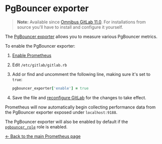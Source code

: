 # PgBouncer exporter

>**Note:**
Available since [Omnibus GitLab 11.0][2493]. For installations from source
you'll have to install and configure it yourself.

The [PgBouncer exporter] allows you to measure various PgBouncer metrics.

To enable the PgBouncer exporter:

1. [Enable Prometheus](index.md#configuring-prometheus)
1. Edit `/etc/gitlab/gitlab.rb`
1. Add or find and uncomment the following line, making sure it's set to `true`:

   ```ruby
   pgbouncer_exporter['enable'] = true
   ```

1. Save the file and [reconfigure GitLab][reconfigure] for the changes to
   take effect.

Prometheus will now automatically begin collecting performance data from
the PgBouncer exporter exposed under `localhost:9188`.

The PgBouncer exporter will also be enabled by default if the [`pgbouncer_role`][postgres roles]
role is enabled.

[← Back to the main Prometheus page](index.md)

[2493]: https://gitlab.com/gitlab-org/omnibus-gitlab/-/merge_requests/2493
[PgBouncer exporter]: https://github.com/stanhu/pgbouncer_exporter
[postgres roles]: https://docs.gitlab.com/omnibus/roles/#postgres-roles
[prometheus]: https://prometheus.io
[reconfigure]: ../../restart_gitlab.md#omnibus-gitlab-reconfigure
